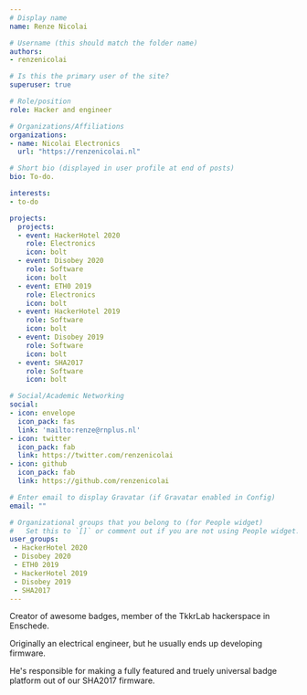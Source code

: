 ```yaml
---
# Display name
name: Renze Nicolai

# Username (this should match the folder name)
authors:
- renzenicolai

# Is this the primary user of the site?
superuser: true

# Role/position
role: Hacker and engineer

# Organizations/Affiliations
organizations:
- name: Nicolai Electronics
  url: "https://renzenicolai.nl"

# Short bio (displayed in user profile at end of posts)
bio: To-do.

interests:
- to-do

projects:
  projects:
  - event: HackerHotel 2020
    role: Electronics
    icon: bolt
  - event: Disobey 2020
    role: Software
    icon: bolt
  - event: ETH0 2019
    role: Electronics
    icon: bolt
  - event: HackerHotel 2019
    role: Software
    icon: bolt
  - event: Disobey 2019
    role: Software
    icon: bolt
  - event: SHA2017
    role: Software
    icon: bolt

# Social/Academic Networking
social:
- icon: envelope
  icon_pack: fas
  link: 'mailto:renze@rnplus.nl'
- icon: twitter
  icon_pack: fab
  link: https://twitter.com/renzenicolai
- icon: github
  icon_pack: fab
  link: https://github.com/renzenicolai

# Enter email to display Gravatar (if Gravatar enabled in Config)
email: ""

# Organizational groups that you belong to (for People widget)
#   Set this to `[]` or comment out if you are not using People widget.
user_groups:
 - HackerHotel 2020
 - Disobey 2020
 - ETH0 2019
 - HackerHotel 2019
 - Disobey 2019
 - SHA2017
---
```


Creator of awesome badges, member of the TkkrLab hackerspace in Enschede.

Originally an electrical engineer, but he usually ends up developing firmware.

He's responsible for making a fully featured and truely universal badge platform out of our SHA2017 firmware.
